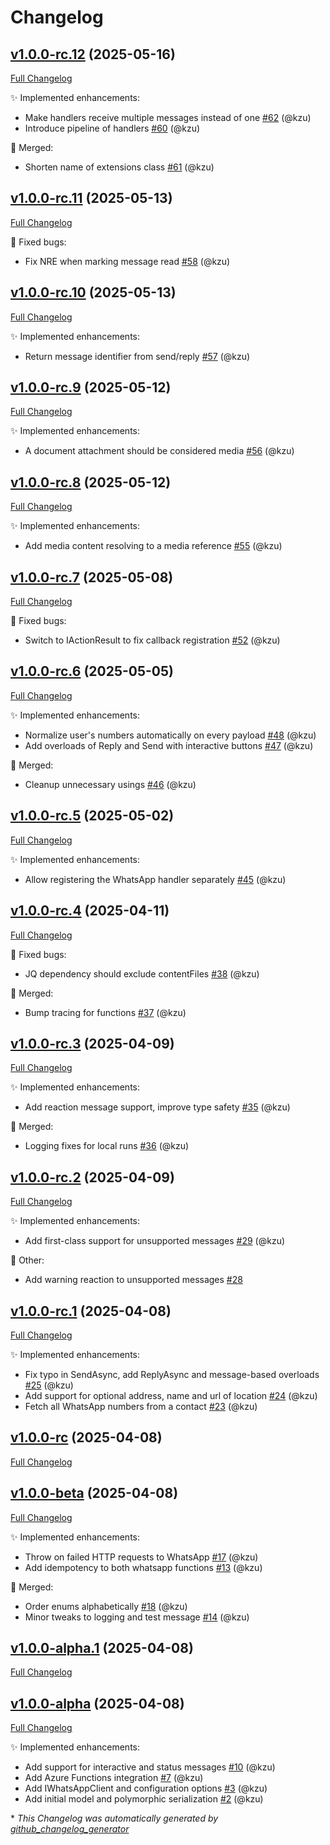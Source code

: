 # Changelog

## [v1.0.0-rc.12](https://github.com/devlooped/WhatsApp/tree/v1.0.0-rc.12) (2025-05-16)

[Full Changelog](https://github.com/devlooped/WhatsApp/compare/v1.0.0-rc.11...v1.0.0-rc.12)

:sparkles: Implemented enhancements:

- Make handlers receive multiple messages instead of one [\#62](https://github.com/devlooped/WhatsApp/pull/62) (@kzu)
- Introduce pipeline of handlers [\#60](https://github.com/devlooped/WhatsApp/pull/60) (@kzu)

:twisted_rightwards_arrows: Merged:

- Shorten name of extensions class [\#61](https://github.com/devlooped/WhatsApp/pull/61) (@kzu)

## [v1.0.0-rc.11](https://github.com/devlooped/WhatsApp/tree/v1.0.0-rc.11) (2025-05-13)

[Full Changelog](https://github.com/devlooped/WhatsApp/compare/v1.0.0-rc.10...v1.0.0-rc.11)

:bug: Fixed bugs:

- Fix NRE when marking message read [\#58](https://github.com/devlooped/WhatsApp/pull/58) (@kzu)

## [v1.0.0-rc.10](https://github.com/devlooped/WhatsApp/tree/v1.0.0-rc.10) (2025-05-13)

[Full Changelog](https://github.com/devlooped/WhatsApp/compare/v1.0.0-rc.9...v1.0.0-rc.10)

:sparkles: Implemented enhancements:

- Return message identifier from send/reply [\#57](https://github.com/devlooped/WhatsApp/pull/57) (@kzu)

## [v1.0.0-rc.9](https://github.com/devlooped/WhatsApp/tree/v1.0.0-rc.9) (2025-05-12)

[Full Changelog](https://github.com/devlooped/WhatsApp/compare/v1.0.0-rc.8...v1.0.0-rc.9)

:sparkles: Implemented enhancements:

- A document attachment should be considered media [\#56](https://github.com/devlooped/WhatsApp/pull/56) (@kzu)

## [v1.0.0-rc.8](https://github.com/devlooped/WhatsApp/tree/v1.0.0-rc.8) (2025-05-12)

[Full Changelog](https://github.com/devlooped/WhatsApp/compare/v1.0.0-rc.7...v1.0.0-rc.8)

:sparkles: Implemented enhancements:

- Add media content resolving to a media reference [\#55](https://github.com/devlooped/WhatsApp/pull/55) (@kzu)

## [v1.0.0-rc.7](https://github.com/devlooped/WhatsApp/tree/v1.0.0-rc.7) (2025-05-08)

[Full Changelog](https://github.com/devlooped/WhatsApp/compare/v1.0.0-rc.6...v1.0.0-rc.7)

:bug: Fixed bugs:

- Switch to IActionResult to fix callback registration [\#52](https://github.com/devlooped/WhatsApp/pull/52) (@kzu)

## [v1.0.0-rc.6](https://github.com/devlooped/WhatsApp/tree/v1.0.0-rc.6) (2025-05-05)

[Full Changelog](https://github.com/devlooped/WhatsApp/compare/v1.0.0-rc.5...v1.0.0-rc.6)

:sparkles: Implemented enhancements:

- Normalize user's numbers automatically on every payload [\#48](https://github.com/devlooped/WhatsApp/pull/48) (@kzu)
- Add overloads of Reply and Send with interactive buttons [\#47](https://github.com/devlooped/WhatsApp/pull/47) (@kzu)

:twisted_rightwards_arrows: Merged:

- Cleanup unnecessary usings [\#46](https://github.com/devlooped/WhatsApp/pull/46) (@kzu)

## [v1.0.0-rc.5](https://github.com/devlooped/WhatsApp/tree/v1.0.0-rc.5) (2025-05-02)

[Full Changelog](https://github.com/devlooped/WhatsApp/compare/v1.0.0-rc.4...v1.0.0-rc.5)

:sparkles: Implemented enhancements:

- Allow registering the WhatsApp handler separately [\#45](https://github.com/devlooped/WhatsApp/pull/45) (@kzu)

## [v1.0.0-rc.4](https://github.com/devlooped/WhatsApp/tree/v1.0.0-rc.4) (2025-04-11)

[Full Changelog](https://github.com/devlooped/WhatsApp/compare/v1.0.0-rc.3...v1.0.0-rc.4)

:bug: Fixed bugs:

- JQ dependency should exclude contentFiles [\#38](https://github.com/devlooped/WhatsApp/pull/38) (@kzu)

:twisted_rightwards_arrows: Merged:

- Bump tracing for functions [\#37](https://github.com/devlooped/WhatsApp/pull/37) (@kzu)

## [v1.0.0-rc.3](https://github.com/devlooped/WhatsApp/tree/v1.0.0-rc.3) (2025-04-09)

[Full Changelog](https://github.com/devlooped/WhatsApp/compare/v1.0.0-rc.2...v1.0.0-rc.3)

:sparkles: Implemented enhancements:

- Add reaction message support, improve type safety [\#35](https://github.com/devlooped/WhatsApp/pull/35) (@kzu)

:twisted_rightwards_arrows: Merged:

- Logging fixes for local runs [\#36](https://github.com/devlooped/WhatsApp/pull/36) (@kzu)

## [v1.0.0-rc.2](https://github.com/devlooped/WhatsApp/tree/v1.0.0-rc.2) (2025-04-09)

[Full Changelog](https://github.com/devlooped/WhatsApp/compare/v1.0.0-rc.1...v1.0.0-rc.2)

:sparkles: Implemented enhancements:

- Add first-class support for unsupported messages [\#29](https://github.com/devlooped/WhatsApp/pull/29) (@kzu)

:hammer: Other:

- Add warning reaction to unsupported messages [\#28](https://github.com/devlooped/WhatsApp/issues/28)

## [v1.0.0-rc.1](https://github.com/devlooped/WhatsApp/tree/v1.0.0-rc.1) (2025-04-08)

[Full Changelog](https://github.com/devlooped/WhatsApp/compare/v1.0.0-rc...v1.0.0-rc.1)

:sparkles: Implemented enhancements:

- Fix typo in SendAsync, add ReplyAsync and message-based overloads [\#25](https://github.com/devlooped/WhatsApp/pull/25) (@kzu)
- Add support for optional address, name and url of location [\#24](https://github.com/devlooped/WhatsApp/pull/24) (@kzu)
- Fetch all WhatsApp numbers from a contact [\#23](https://github.com/devlooped/WhatsApp/pull/23) (@kzu)

## [v1.0.0-rc](https://github.com/devlooped/WhatsApp/tree/v1.0.0-rc) (2025-04-08)

[Full Changelog](https://github.com/devlooped/WhatsApp/compare/v1.0.0-beta...v1.0.0-rc)

## [v1.0.0-beta](https://github.com/devlooped/WhatsApp/tree/v1.0.0-beta) (2025-04-08)

[Full Changelog](https://github.com/devlooped/WhatsApp/compare/v1.0.0-alpha.1...v1.0.0-beta)

:sparkles: Implemented enhancements:

- Throw on failed HTTP requests to WhatsApp [\#17](https://github.com/devlooped/WhatsApp/pull/17) (@kzu)
- Add idempotency to both whatsapp functions [\#13](https://github.com/devlooped/WhatsApp/pull/13) (@kzu)

:twisted_rightwards_arrows: Merged:

- Order enums alphabetically [\#18](https://github.com/devlooped/WhatsApp/pull/18) (@kzu)
- Minor tweaks to logging and test message [\#14](https://github.com/devlooped/WhatsApp/pull/14) (@kzu)

## [v1.0.0-alpha.1](https://github.com/devlooped/WhatsApp/tree/v1.0.0-alpha.1) (2025-04-08)

[Full Changelog](https://github.com/devlooped/WhatsApp/compare/v1.0.0-alpha...v1.0.0-alpha.1)

## [v1.0.0-alpha](https://github.com/devlooped/WhatsApp/tree/v1.0.0-alpha) (2025-04-08)

[Full Changelog](https://github.com/devlooped/WhatsApp/compare/0bfff7ec6b5a2f7309d5e4fbb3b4c551a61497fb...v1.0.0-alpha)

:sparkles: Implemented enhancements:

- Add support for interactive and status messages [\#10](https://github.com/devlooped/WhatsApp/pull/10) (@kzu)
- Add Azure Functions integration [\#7](https://github.com/devlooped/WhatsApp/pull/7) (@kzu)
- Add IWhatsAppClient and configuration options [\#3](https://github.com/devlooped/WhatsApp/pull/3) (@kzu)
- Add initial model and polymorphic serialization [\#2](https://github.com/devlooped/WhatsApp/pull/2) (@kzu)



\* *This Changelog was automatically generated by [github_changelog_generator](https://github.com/github-changelog-generator/github-changelog-generator)*
